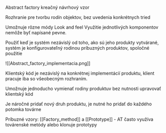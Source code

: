 Abstract factory
kreačný návrhový vzor

Rozhranie pre tvorbu rodín objektov, bez uvedenia konkrétnych tried

Umožnuje rôzne módy Look and feel
Využitie jednotlivých komponentov nemôže byť napísané pevne.

Použiť keď je systém nezávislý od toho, ako sú jeho produkty vytvárané, systém je konfigurovateľný rodinou príbuzných produktov, spoločné použitie

![[Abstract_factory_implementacia.png]]

Klientský kód je nezávislý na konkrétnej implementácií produktu, klient pracuje iba so všeobecným rozhraním.

Umožnuje jednoducho vymienať rodiny produktuv bez nutnosti upravovať klientský kód

Je náročné pridať nový druh produktu, je nutné ho pridať do každého potomka továrne

Príbuzné vzory:
[[Factory_method]] a [[Prototype]] - AT často využíva továrenské metódy alebo klonuje prototypy

